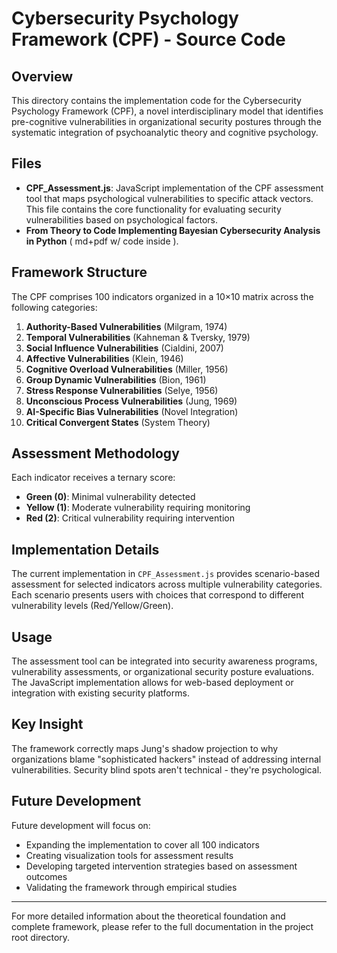 # Cybersecurity Psychology Framework (CPF) - Source Code

## Overview

This directory contains the implementation code for the Cybersecurity Psychology Framework (CPF), a novel interdisciplinary model that identifies pre-cognitive vulnerabilities in organizational security postures through the systematic integration of psychoanalytic theory and cognitive psychology.

## Files

- **CPF_Assessment.js**: JavaScript implementation of the CPF assessment tool that maps psychological vulnerabilities to specific attack vectors. This file contains the core functionality for evaluating security vulnerabilities based on psychological factors.
- **From Theory to Code Implementing Bayesian Cybersecurity Analysis in Python** ( md+pdf w/ code inside ).

## Framework Structure

The CPF comprises 100 indicators organized in a 10×10 matrix across the following categories:

1. **Authority-Based Vulnerabilities** (Milgram, 1974)
2. **Temporal Vulnerabilities** (Kahneman & Tversky, 1979)
3. **Social Influence Vulnerabilities** (Cialdini, 2007)
4. **Affective Vulnerabilities** (Klein, 1946)
5. **Cognitive Overload Vulnerabilities** (Miller, 1956)
6. **Group Dynamic Vulnerabilities** (Bion, 1961)
7. **Stress Response Vulnerabilities** (Selye, 1956)
8. **Unconscious Process Vulnerabilities** (Jung, 1969)
9. **AI-Specific Bias Vulnerabilities** (Novel Integration)
10. **Critical Convergent States** (System Theory)

## Assessment Methodology

Each indicator receives a ternary score:
- **Green (0)**: Minimal vulnerability detected
- **Yellow (1)**: Moderate vulnerability requiring monitoring
- **Red (2)**: Critical vulnerability requiring intervention

## Implementation Details

The current implementation in `CPF_Assessment.js` provides scenario-based assessment for selected indicators across multiple vulnerability categories. Each scenario presents users with choices that correspond to different vulnerability levels (Red/Yellow/Green).

## Usage

The assessment tool can be integrated into security awareness programs, vulnerability assessments, or organizational security posture evaluations. The JavaScript implementation allows for web-based deployment or integration with existing security platforms.

## Key Insight

The framework correctly maps Jung's shadow projection to why organizations blame "sophisticated hackers" instead of addressing internal vulnerabilities. Security blind spots aren't technical - they're psychological.

## Future Development

Future development will focus on:
- Expanding the implementation to cover all 100 indicators
- Creating visualization tools for assessment results
- Developing targeted intervention strategies based on assessment outcomes
- Validating the framework through empirical studies

---

For more detailed information about the theoretical foundation and complete framework, please refer to the full documentation in the project root directory.
